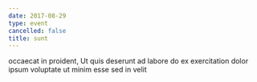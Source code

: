 ```yaml
---
date: 2017-08-29
type: event
cancelled: false
title: sunt
---
```

occaecat in proident, Ut quis deserunt ad labore do ex exercitation dolor ipsum voluptate ut minim esse sed in velit